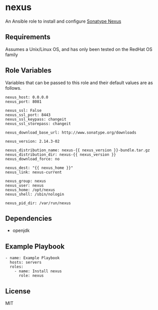 nexus
=====

An Ansible role to install and configure [Sonatype Nexus](http://www.sonatype.org/nexus/)

Requirements
------------

Assumes a Unix/Linux OS, and has only been tested on the RedHat OS family

Role Variables
--------------

Variables that can be passed to this role and their default values are as follows.

    nexus_host: 0.0.0.0
    nexus_port: 8081

    nexus_ssl: False
    nexus_ssl_port: 8443
    nexus_ssl_keypass: changeit
    nexus_ssl_storepass: changeit

    nexus_download_base_url: http://www.sonatype.org/downloads

    nexus_version: 2.14.3-02

    nexus_distribution_name: nexus-{{ nexus_version }}-bundle.tar.gz
    nexus_distribution_dir: nexus-{{ nexus_version }}
    nexus_download_force: no

    nexus_dest: "{{ nexus_home }}"
    nexus_link: nexus-current

    nexus_group: nexus
    nexus_user: nexus
    nexus_home: /opt/nexus
    nexus_shell: /sbin/nologin

    nexus_pid_dir: /var/run/nexus

Dependencies
------------

- openjdk

Example Playbook
----------------

    - name: Example Playbook
      hosts: servers
      roles:
        - name: Install nexus
          role: nexus

License
-------

MIT

